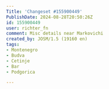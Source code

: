 ```yaml
---
Title: 'Changeset #155900449'
PublishDate: 2024-08-28T20:50:26Z
id: 155900449
user: richter_fn
comment: Misc details near Markovichi
created_by: JOSM/1.5 (19160 en)
tags:
- Montenegro
- Budva
- Cetinje
- Bar
- Podgorica

---
```

